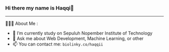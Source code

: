 ### Hi there my name is Haqqi👋

---

👨🏻‍💻  About Me :

- 🔭 I’m currently study on Sepuluh Nopember Institute of Technology
- 💬 Ask me about Web Development, Machine Learning, or other
- 📫 You can contact me: `biolinky.co/haqqii`
<!-- - 🌱 I’m currently learning ... -->
<!-- - 👯 I’m looking to collaborate on ...
- 🤔 I’m looking for help with ...
- 😄 Pronouns: ...
- ⚡ Fun fact: ... -->

